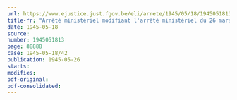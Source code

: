 ```yaml
---
url: https://www.ejustice.just.fgov.be/eli/arrete/1945/05/18/1945051813/justel
title-fr: "Arrêté ministériel modifiant l'arrêté ministériel du 26 mars 1945 portant création du Conseil professionnel du Commerce des Matières premières textiles"
date: 1945-05-18
source:
number: 1945051813
page: 88888
case: 1945-05-18/42
publication: 1945-05-26
starts:
modifies:
pdf-original:
pdf-consolidated:
---
```


